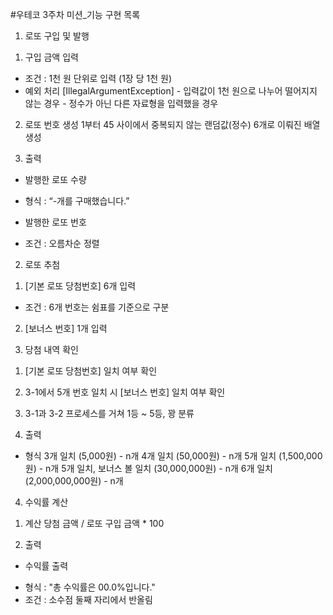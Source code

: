 #우테코 3주차 미션_기능 구현 목록


1. 로또 구입 및 발행

  1) 구입 금액 입력
   * 조건 : 1천 원 단위로 입력 (1장 당 1천 원)
   * 예외 처리 [IllegalArgumentException]
    - 입력값이 1천 원으로 나누어 떨어지지 않는 경우 
    - 정수가 아닌 다른 자료형을 입력했을 경우
		
  2) 로또 번호 생성
   1부터 45 사이에서 중복되지 않는 랜덤값(정수) 6개로 이뤄진 배열 생성
		
  3) 출력
   - 발행한 로또 수량
   * 형식 : “-개를 구매했습니다.”
   - 발행한 로또 번호
   * 조건 : 오름차순 정렬



2. 로또 추첨

  1) [기본 로또 당첨번호] 6개 입력
   * 조건 : 6개 번호는 쉼표를 기준으로 구분

  2) [보너스 번호] 1개 입력



3. 당첨 내역 확인

  1) [기본 로또 당첨번호] 일치 여부 확인

  2) 3-1에서 5개 번호 일치 시 [보너스 번호] 일치 여부 확인

  3) 3-1과 3-2 프로세스를 거쳐 1등 ~ 5등, 꽝 분류

  4) 출력
   * 형식 
   3개 일치 (5,000원) - n개
   4개 일치 (50,000원) - n개
   5개 일치 (1,500,000원) - n개
   5개 일치, 보너스 볼 일치 (30,000,000원) - n개
   6개 일치 (2,000,000,000원) - n개



4. 수익률 계산

  1) 계산
   당첨 금액 / 로또 구입 금액 * 100

  2) 출력
   - 수익률 출력
   * 형식 : "총 수익률은 00.0%입니다."
   * 조건 : 소수점 둘째 자리에서 반올림